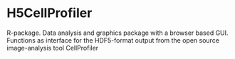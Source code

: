 # H5CellProfiler
R-package. Data analysis and graphics package with a browser based GUI. Functions as interface for the HDF5-format output from the open source image-analysis tool CellProfiler


